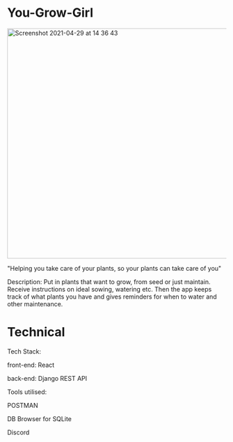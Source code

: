 # You-Grow-Girl


<img width="529" alt="Screenshot 2021-04-29 at 14 36 43" src="https://user-images.githubusercontent.com/68763259/116760579-32e38380-aa0d-11eb-8c42-e9ca96d5faed.png">


"Helping you take care of your plants, so your plants can take care of you"

Description: Put in plants that want to grow, from seed or just maintain. Receive instructions on ideal sowing, watering etc. Then the app keeps track of what plants you have and gives reminders for when to water and other maintenance.

# Technical

Tech Stack: 

front-end: React

back-end: Django REST API

Tools utilised: 

POSTMAN

DB Browser for SQLite

Discord
